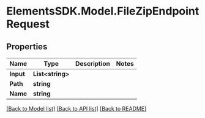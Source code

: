 # ElementsSDK.Model.FileZipEndpointRequest

## Properties

Name | Type | Description | Notes
------------ | ------------- | ------------- | -------------
**Input** | **List&lt;string&gt;** |  | 
**Path** | **string** |  | 
**Name** | **string** |  | 

[[Back to Model list]](../README.md#documentation-for-models) [[Back to API list]](../README.md#documentation-for-api-endpoints) [[Back to README]](../README.md)

